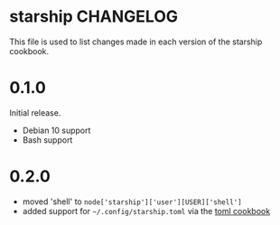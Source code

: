 # starship CHANGELOG

This file is used to list changes made in each version of the starship cookbook.

# 0.1.0

Initial release.

- Debian 10 support
- Bash support

# 0.2.0

- moved 'shell' to `node['starship']['user'][USER]['shell']`
- added support for `~/.config/starship.toml` via the [toml cookbook](https://github.com/mattray/toml-cookbook)
